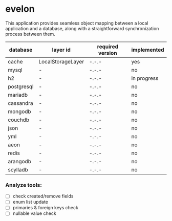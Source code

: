 # evelon
This application provides seamless object mapping between a local application and a database, along with a straightforward synchronization process between them.

| database   | layer id          | required version | implemented |
|------------|-------------------|------------------|-------------|
| cache      | LocalStorageLayer | -.-.-            | yes         |
| mysql      | -                 | -.-.-            | no          |
| h2         | -                 | -.-.-            | in progress |
| postgresql | -                 | -.-.-            | no          |
| mariadb    | -                 | -.-.-            | no          |
| cassandra  | -                 | -.-.-            | no          |
| mongodb    | -                 | -.-.-            | no          |
| couchdb    | -                 | -.-.-            | no          |
| json       | -                 | -.-.-            | no          |
| yml        | -                 | -.-.-            | no          |
| aeon       | -                 | -.-.-            | no          |
| redis      | -                 | -.-.-            | no          |
| arangodb   | -                 | -.-.-            | no          |
| scylladb   | -                 | -.-.-            | no          |


### Analyze tools:

- [ ] check created/remove fields
- [ ] enum list update
- [ ] primaries & foreign keys check
- [ ] nullable value check 